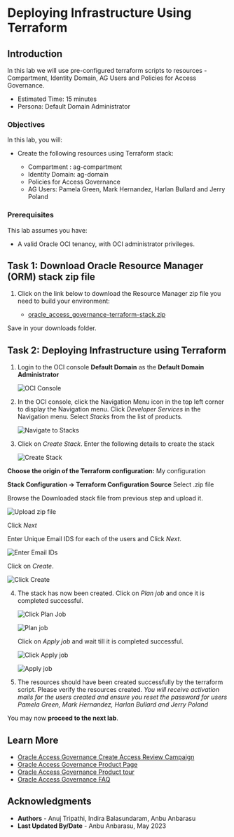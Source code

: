 # Deploying Infrastructure Using Terraform

## Introduction

In this lab we will use pre-configured terraform scripts to resources - Compartment, Identity Domain, AG Users and Policies for Access Governance. 

* Estimated Time: 15 minutes
* Persona: Default Domain Administrator


### Objectives

In this lab, you will: 

* Create the following resources using Terraform stack:

  - Compartment : ag-compartment
  - Identity Domain: ag-domain 
  - Policies for Access Governance 
  - AG Users: Pamela Green, Mark Hernandez, Harlan Bullard and Jerry Poland

### Prerequisites
This lab assumes you have:
- A valid Oracle OCI tenancy, with OCI administrator privileges.

## Task 1: Download Oracle Resource Manager (ORM) stack zip file

1. Click on the link below to download the Resource Manager zip file you need to build your environment:

    
   - [oracle_access_governance-terraform-stack.zip](https://objectstorage.us-ashburn-1.oraclecloud.com/p/4bKtGbEdluykOdyESkSzXnRviCW78C9GiBme6dEelSZ-eUONiwucVLADSw3MmGtj/n/id3kvohtwgjy/b/FileStore/o/ag-terra-oci.zip)


  Save in your downloads folder.

## Task 2: Deploying Infrastructure using Terraform


1. Login to the OCI console **Default Domain** as the **Default Domain Administrator**

    ![OCI Console](images/oci-console.png)

2. In the OCI console, click the Navigation Menu icon in the top left corner to display the Navigation menu. Click *Developer Services* in the Navigation menu. Select *Stacks* from the list of products.

     ![Navigate to Stacks](images/navigate-to-stacks.png)

3. Click on *Create Stack*. Enter the following details to create the stack

    ![Create Stack](images/create-stack.png)


  **Choose the origin of the Terraform configuration:** My configuration

  **Stack Configuration -> Terraform Configuration Source** Select .zip file

  Browse the Downloaded stack file from previous step and upload it. 

  ![Upload zip file](images/upload-zip.png)

  Click *Next*

  Enter Unique Email IDS for each of the users and Click *Next*.

   ![Enter Email IDs](images/email-id.png)

  Click on *Create*.

  ![Click Create](images/click-create.png)

4. The stack has now been created. Click on *Plan job* and once it is completed successful.

    ![Click Plan Job](images/click-plan.png)

    ![Plan job](images/plan-job.png)
    
    
     Click on *Apply job* and wait till it is completed successful.

    ![Click Apply job](images/click-apply.png)

    ![Apply job](images/apply-job.png)



5. The resources should have been created successfully by the terraform script. Please verify the resources created. *You will receive activation mails for the users created and ensure you reset the password for users Pamela Green, Mark Hernandez, Harlan Bullard and Jerry Poland*



  You may now **proceed to the next lab**. 

## Learn More

* [Oracle Access Governance Create Access Review Campaign](https://docs.oracle.com/en/cloud/paas/access-governance/pdapg/index.html)
* [Oracle Access Governance Product Page](https://www.oracle.com/security/cloud-security/access-governance/)
* [Oracle Access Governance Product tour](https://www.oracle.com/webfolder/s/quicktours/paas/pt-sec-access-governance/index.html)
* [Oracle Access Governance FAQ](https://www.oracle.com/security/cloud-security/access-governance/faq/)

## Acknowledgments
* **Authors** - Anuj Tripathi, Indira Balasundaram, Anbu Anbarasu 
* **Last Updated By/Date** - Anbu Anbarasu, May 2023
